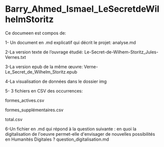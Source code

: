 # Barry_Ahmed_Ismael_LeSecretdeWilhelmStoritz
Ce documeen est  compos de:

<p>1- Un document en .md explicatif qui décrit le projet: analyse.md<p/>
<p>2-La version texte de l’ouvrage étudié: Le-Secret-de-Wilhem-Storitz_Jules-Vernes.txt<p/>
<p>3-La version epub de la même œuvre: Verne-Le_Secret_de_Wilhelm_Storitz.epub<p/>
<p>4-La visualisation de données dans le dossier img<p/>
<p>5- 3 fichiers en CSV des occurrences:<p/>
<p>formes_actives.csv<p/>
<p>formes_supplémentaires.csv<p/>
<p>total.csv<p/>
<p>6-Un fichier en .md qui répond à la question suivante : en quoi la digitalisation de l'oeuvre permet-elle d'envisager de nouvelles possibilités en Humanités Digitales ? question_digitalisation.md<p/>
